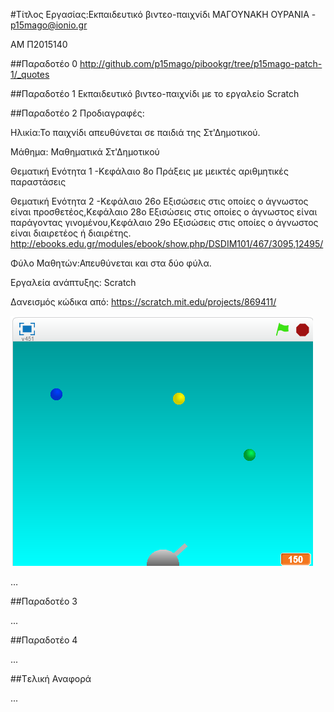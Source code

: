 ﻿#Τίτλος Εργασίας:Εκπαιδευτικό βιντεο-παιχνίδι
ΜΑΓΟΥΝΑΚΗ ΟΥΡΑΝΙΑ - p15mago@ionio.gr

ΑΜ Π2015140

##Παραδοτέο 0
http://github.com/p15mago/pibookgr/tree/p15mago-patch-1/_quotes

##Παραδοτέο 1
Εκπαιδευτικό βιντεο-παιχνίδι με το εργαλείο  Scratch


##Παραδοτέο 2
 Προδιαγραφές:
  
  Hλικία:Το παιχνίδι απευθύνεται σε παιδιά της Στ'Δημοτικού.
  
  Μάθημα: Μαθηματικά Στ'Δημοτικού
  
  Θεματική Ενότητα 1 -Κεφάλαιο 8ο Πράξεις με μεικτές αριθμητικές παραστάσεις
  
  Θεματική Ενότητα 2 -Κεφάλαιο 26ο Εξισώσεις στις οποίες ο άγνωστος είναι προσθετέος,Κεφάλαιο 28ο Εξισώσεις στις οποίες ο άγνωστος είναι παράγοντας γινομένου,Κεφάλαιο 29ο Εξισώσεις στις οποίες ο άγνωστος είναι διαιρετέος ή διαιρέτης.
  http://ebooks.edu.gr/modules/ebook/show.php/DSDIM101/467/3095,12495/
  
  Φύλο Μαθητών:Απευθύνεται και στα δύο φύλα.

 
 Εργαλεία ανάπτυξης: Scratch
 
 Δανεισμός κώδικα από:  https://scratch.mit.edu/projects/869411/
 
 ![bubble_shooter](bubble_shooter.png)

…

##Παραδοτέο 3

...

##Παραδοτέο 4

...

##Tελική Αναφορά

...

